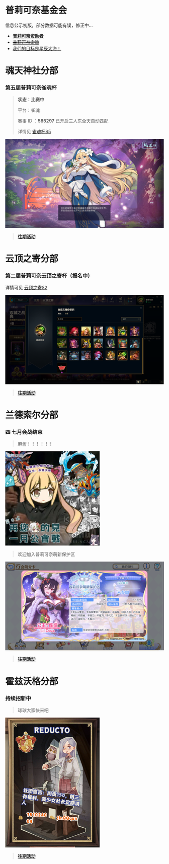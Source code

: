 # 普莉可奈基金会
信息公示初版，部分数据可能有误，修正中...

- [**普莉可奈资助者**](wiki/contributions.md)
- [~~普莉可奈宗旨~~](wiki/purpose.md)
- [我们的目标是星辰大海！](wiki/star_sky.md)




#  魂天神社分部

###  第五届普莉可奈雀魂杯

> **状态：比赛中**
>
> 平台：雀魂
>
> 赛事 ID ：**585297** 已开启三人东全天自动匹配
>
> 详情见 [雀魂杯S5](archive/MajSoulGame/5th.md)

![sese](archive/MajSoulGame/docs/pics/5th_sese.png)

> [**往期活动**](archive/MajSoulGame/README.md)



#  云顶之寄分部

### 第二届普莉可奈云顶之寄杯（报名中）

详情可见 [云顶之寄S2](archive/TeamFightTactics/S2.md)

![LOL_priconne](archive/TeamFightTactics/docs/LOL_priconne.png)

> [**往期活动**](archive/TeamFightTactics/README.md)




#  兰德索尔分部
### ~~四~~ 七月会战结束

>麻酱！！！！！！

<img src="archive/PCR/docs/202201.png" width ="300" alt="PCR"/>

>欢迎加入普莉可奈萌新保护区

![protect](archive/PCR/docs/protect.png)


> [**往期活动**](archive/PCR/README.md)



# 霍兹沃格分部

### 持续招新中

>球球大家快来吧

<img src="archive/HarryPotter/docs/reducto.png" width ="300" alt="reducto"/>

> [**往期活动**](archive/HarryPotter/README.md)
